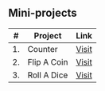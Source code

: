 ## Mini-projects

| #   | Project      | Link   |
| --- | ------------ | ------ |
| 1.  | Counter      | [Visit](https://kamal-jeetkaur.github.io/Mini-projects/Counter/index.html) |
| 2.  | Flip A Coin  | [Visit](https://kamal-jeetkaur.github.io/Mini-projects/Coin-Flip/index.html) |
| 3.  | Roll A Dice  | [Visit](https://kamal-jeetkaur.github.io/Mini-projects/Roll-a-dice/index.html) |
